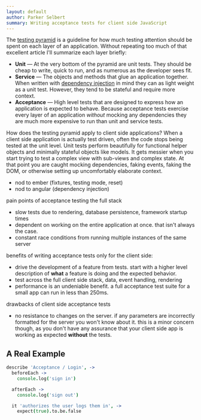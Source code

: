 ```yaml
---
layout: default
author: Parker Selbert
summary: Writing acceptance tests for client side JavaScript
---
```


The [testing pyramid][0] is a guideline for how much testing
attention should be spent on each layer of an application. Without repeating too
much of that excellent article I'll summarize each layer briefly:

* **Unit** — At the very bottom of the pyramid are unit tests. They should be
  cheap to write, quick to run, and as numerous as the developer sees fit.
* **Service** — The objects and methods that glue an application together. When
  written with [dependency injection][1] in mind they can as light weight as a
  unit test. However, they tend to be stateful and require more context.
* **Acceptance** — High level tests that are designed to express how an
  application is expected to behave. Because acceptance tests exercise every
  layer of an application *without* mocking any dependencies they are much more
  expensive to run than unit and service tests.

How does the testing pyramid apply to client side applications? When a client
side application is actually test driven, often the code stops being tested at
the unit level. Unit tests perform beautifully for functional helper objects and
minimally stateful objects like models. It gets messier when you start trying to
test a complex view with sub-views and complex state. At that point you are
caught mocking dependencies, faking events, faking the DOM, or otherwise setting
up uncomfortably elaborate context.

* nod to ember (fixtures, testing mode, reset)
* nod to angular (dependency injection)

pain points of acceptance testing the full stack

* slow tests due to rendering, database persistence, framework startup times
* dependent on working on the entire application at once. that isn't always
  the case.
* constant race conditions from running multiple instances of the same server

benefits of writing acceptance tests only for the client side:

* drive the development of a feature from tests. start with a higher level
  description of **what** a feature is doing and the expected behavior.
* test across the full client side stack, data, event handling, rendering
* performance is an undeniable benefit. a full acceptance test suite for a
  small app can run in less than 250ms.

drawbacks of client side acceptance tests

* no resistance to changes on the server. if any parameters are incorrectly
  formatted for the server you won't know about it. this is a minor concern
  though, as you don't have any assurance that your client side app is
  working as expected **without** the tests.

## A Real Example

```coffeescript
describe 'Acceptance / Login', ->
  beforeEach ->
    console.log('sign in')

  afterEach ->
    console.log('sign out')

  it 'authorizes the user logs them in', ->
    expect(true).to.be.false
```

[0]: http://www.mountaingoatsoftware.com/blog/the-forgotten-layer-of-the-test-automation-pyramid
[1]: http://need-this-link
